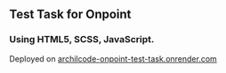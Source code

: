 ## Test Task for Onpoint
### Using HTML5, SCSS, JavaScript.
Deployed on [archilcode-onpoint-test-task.onrender.com](https://archilcode-onpoint-test-task.onrender.com/)
